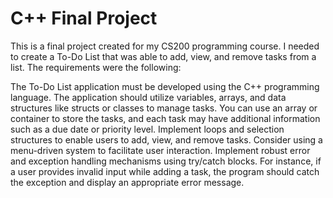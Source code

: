 # C++ Final Project

This is a final project created for my CS200 programming course. I needed to create a To-Do List that was able to add, view, and remove tasks from a list.
The requirements were the following:

The To-Do List application must be developed using the C++ programming language.
The application should utilize variables, arrays, and data structures like structs or classes to manage tasks. You can use an array or container to store the tasks, and each task may have additional information such as a due date or priority level.
Implement loops and selection structures to enable users to add, view, and remove tasks. Consider using a menu-driven system to facilitate user interaction.
Implement robust error and exception handling mechanisms using try/catch blocks. For instance, if a user provides invalid input while adding a task, the program should catch the exception and display an appropriate error message.
